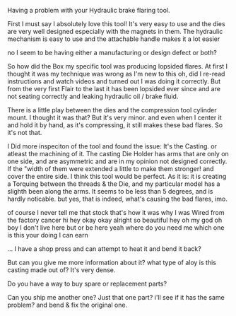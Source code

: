 Having a problem with your Hydraulic brake flaring tool.

First I must say I absolutely love this tool! It's very easy to use and  the  dies are very well designed especially with the magnets in them. The hydraulic mechanism is easy to use  and the attachable handle makes it a lot easier



no I seem to be having either a manufacturing or design defect or both?

So how did the Box my specific tool was producing lopsided flares.  At first I thought it was my technique was wrong as I'm new to this oh, did I re-read instructions and watch videos and turned out I was doing it correctly. But from the very first Flair to the last it has been lopsided ever since and are not seating correctly and leaking hydraulic oil / brake fluid.

There is a little play between the dies and the compression tool cylinder mount. I thought it was that? But it's very minor. and even when I center it and hold it by hand, as it's compressing, it still makes these bad flares. So it's not that.

I Did more inspeciton of the tool and found the issue: It's the Casting. or atleast the machining of it.
The casting Die Holder has arms that are only on one side, and are asymmetric and are in my opinion not designed correctly. If the "width of them were extended a little to make them stronger! and cover the entire side. I think this tool would be perfect. As it is: it is creating a Torquing between the threads & the Die, and my particular model has a slighth been along the arms. It seems to be less than 5 degrees, and is hardly noticable. but yes, that is indeed, what's causing the bad flares, imo.

of course I never tell me that stock that's how it was why I was Wired from the factory cancer hi hey okay okay alright so beautiful hey oh my god oh boy I don't live here but or be here yeah where do you need me which one is this your doing I can earn

...
I have a shop press and can attempt to heat it and bend it back?

But can you give me more information about it?
what type of aloy is this casting made out of? It's very dense.

Do you have a way to buy spare or replacement parts?

Can you ship me another one? Just that one part? i'll see if it has the same problem? and bend & fix the original one.

